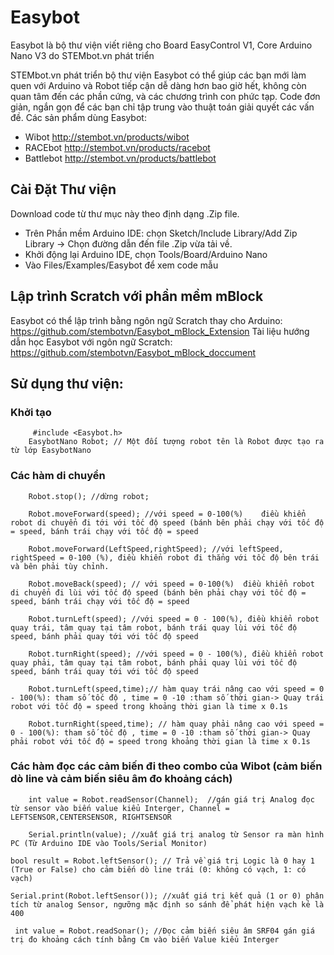 # Easybot

Easybot là bộ thư viện viết riêng cho Board EasyControl V1, Core Arduino Nano V3 do STEMbot.vn phát triển

STEMbot.vn phát triển bộ thư viện Easybot có thể giúp các bạn mới làm quen với Arduino và Robot tiếp cận dễ dàng hơn bao giờ hết, không còn quan tâm đến các phần cứng, và các chương trình con phức tạp. Code đơn giản, ngắn gọn để các bạn chỉ tập trung vào thuật toán giải quyết các vấn đề. Các sản phẩm dùng Easybot:

- Wibot http://stembot.vn/products/wibot
- RACEbot http://stembot.vn/products/racebot
- Battlebot http://stembot.vn/products/battlebot
## Cài Đặt Thư viện
  Download code từ thư mục này theo định dạng .Zip file. 
  * Trên Phần mềm Arduino IDE: chọn Sketch/Include Library/Add Zip Library -> Chọn đường dẫn đến file .Zip vừa tải về. 
  * Khởi động lại Arduino IDE, chọn Tools/Board/Arduino Nano
  * Vào Files/Examples/Easybot để xem code mẫu
## Lập trình Scratch với phần mềm mBlock
  Easybot có thể lập trình bằng ngôn ngữ Scratch thay cho Arduino:
  https://github.com/stembotvn/Easybot_mBlock_Extension
  Tài liệu hướng dẫn học Easybot với ngôn ngữ Scratch:
  https://github.com/stembotvn/Easybot_mBlock_doccument
## Sử dụng thư viện:
### Khởi tạo 
```
     #include <Easybot.h>
    EasybotNano Robot; // Một đối tượng robot tên là Robot được tạo ra từ lớp EasybotNano
````
### Các hàm di chuyển
```
    Robot.stop(); //dừng robot; 
```
```
    Robot.moveForward(speed); //với speed = 0-100(%) 	điều khiển robot di chuyển đi tới với tốc độ speed (bánh bên phải chạy với tốc độ = speed, bánh trái chạy với tốc độ = speed
```
```
    Robot.moveForward(LeftSpeed,rightSpeed); //với leftSpeed, rightSpeed = 0-100 (%), điều khiển robot đi thẳng với tốc độ bên trái và bên phải tùy chỉnh. 
```
```
    Robot.moveBack(speed); // với speed = 0-100(%) 	điều khiển robot di chuyển đi lùi với tốc độ speed (bánh bên phải chạy với tốc độ = speed, bánh trái chạy với tốc độ = speed
```
```
    Robot.turnLeft(speed); //với speed = 0 - 100(%), điều khiển robot quay trái, tâm quay tại tâm robot, bánh trái quay lùi với tốc độ speed, bánh phải quay tới với tốc độ speed 
```
```
    Robot.turnRight(speed); //với speed = 0 - 100(%), điều khiển robot quay phải, tâm quay tại tâm robot, bánh phải quay lùi với tốc độ speed, bánh trái quay tới với tốc độ speed 
```
```
    Robot.turnLeft(speed,time);// hàm quay trái nâng cao với speed = 0 - 100(%): tham số tốc độ , time = 0 -10 :tham số thời gian-> Quay trái robot với tốc độ = speed trong khoảng thời gian là time x 0.1s
```
```
    Robot.turnRight(speed,time); // hàm quay phải nâng cao với speed = 0 - 100(%): tham số tốc độ , time = 0 -10 :tham số thời gian-> Quay phải robot với tốc độ = speed trong khoảng thời gian là time x 0.1s 		
```
### Các hàm đọc các cảm biến đi theo combo của Wibot (cảm biến dò line và cảm biến siêu âm đo khoảng cách)
``` 
    int value = Robot.readSensor(Channel);  //gán giá trị Analog đọc từ sensor vào biến value kiểu Interger, Channel = LEFTSENSOR,CENTERSENSOR, RIGHTSENSOR

    Serial.println(value); //xuất giá trị analog từ Sensor ra màn hình PC (Từ Arduino IDE vào Tools/Serial Monitor)
```
```
bool result = Robot.leftSensor(); // Trả về giá trị Logic là 0 hay 1 (True or False) cho cảm biến dò line trái (0: không có vạch, 1: có vạch)
```
```
Serial.print(Robot.leftSensor()); //xuất giá trị kết quả (1 or 0) phân tích từ analog Sensor, ngưỡng mặc định so sánh để phát hiện vạch kẻ là 400
```   
```   
 int value = Robot.readSonar(); //Đọc cảm biến siêu âm SRF04 gán giá trị đo khoảng cách tính bằng Cm vào biến Value kiểu Interger
```	
 
    
  
  
